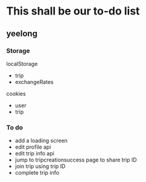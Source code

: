 # This shall be our to-do list

## yeelong
### Storage

localStorage
- trip
- exchangeRates

cookies
- user
- trip

### To do
- add a loading screen
- edit profile api
- edit trip info api
- jump to tripcreationsuccess page to share trip ID
- join trip using trip ID
- complete trip info